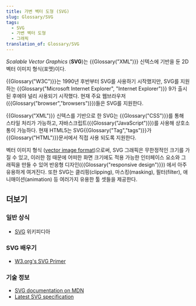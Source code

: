 ```yaml
---
title: 가변 벡터 도형 (SVG)
slug: Glossary/SVG
tags:
  - SVG
  - 가변 벡터 도형
  - 그래픽
translation_of: Glossary/SVG
---
```

_Scalable Vector Graphics_ (**SVG**)는 {{Glossary("XML")}} 신텍스에 기반을 둔 2D 벡터 이미지 형식(포맷)이다.

{{Glossary("W3C")}}는 1990년 후반부터 SVG를 사용하기 시작했지만, SVG를 지원하는 {{Glossary("Microsoft Internet Explorer", "Internet Explorer")}} 9가 출시된 후에야 널리 사용되기 시작했다. 현재 주요 웹브라우저({{Glossary("browser","browsers")}})들은 SVG를 지원한다.

{{Glossary("XML")}} 신텍스를 기반으로 한 SVG는 {{Glossary("CSS")}}를 통해 스타일 처리가 가능하고, 자바스크립트({{Glossary("JavaScript")}})를 사용해 상호소통이 가능하다. 현재 HTML5는 SVG{{Glossary("Tag","tags")}}가 {{Glossary("HTML")}}문서에서 직접 사용 되도록 지원한다.

벡터 이미지 형식 ([vector image format](http://en.wikipedia.org/wiki/Vector_graphics))으로써, SVG 그래픽은 무한정적인 크기를 가질 수 있고, 이러한 점 때문에 어떠한 화면 크기에도 적용 가능한 인터페이스 요소와 그래픽을 만들 수 있어 반응형 디자인({{Glossary("responsive design")}}) 에서 아주 유용하게 여겨진다. 또한 SVG는 클리핑(clipping), 마스킹(masking), 필터(filter), 애니매이션(animation) 등 여러가지 유용한 툴 셋들을 제공한다.

## 더보기

### 일반 상식

- [SVG](https://ko.wikipedia.org/wiki/SVG) 위키피디아

### SVG 배우기

- [W3.org's SVG Primer](https://www.w3.org/Graphics/SVG/IG/resources/svgprimer.html)

### 기술 정보

- [SVG documentation on MDN](/ko/docs/Web/SVG)
- [Latest SVG specification](http://www.w3.org/TR/SVG/)
